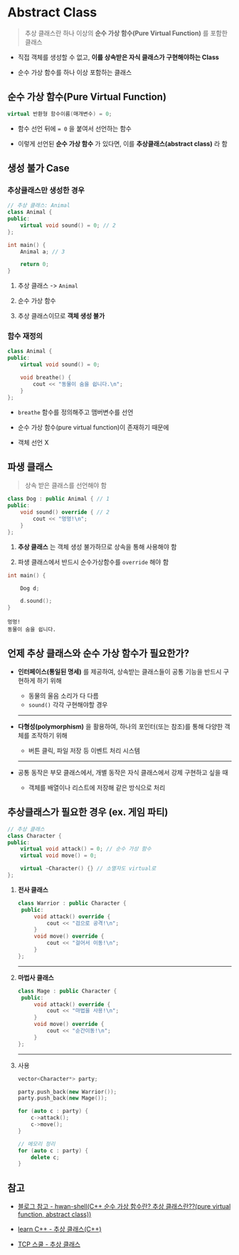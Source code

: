 # Abstract Class

> 추상 클래스란 하나 이상의 **순수 가상 함수(Pure Virtual Function)** 를 포함한 클래스

- 직접 객체를 생성할 수 없고, **이를 상속받은 자식 클래스가 구현해야하는 Class**

- 순수 가상 함수를 하나 이상 포함하는 클래스

## 순수 가상 함수(Pure Virtual Function) 

```cpp
virtual 반환형 함수이름(매개변수) = 0;
```

- 함수 선언 뒤에 `= 0` 을 붙여서 선언하는 함수

- 이렇게 선언된 **순수 가상 함수** 가 있다면, 이를 **추상클래스(abstract class)** 라 함

## 생성 불가 Case

### 추상클래스만 생성한 경우

```cpp
// 추상 클래스: Animal
class Animal {
public:
    virtual void sound() = 0; // 2
};
```
```cpp
int main() {
    Animal a; // 3

    return 0;
}
```

1. 추상 클래스 -> `Animal`

2. 순수 가상 함수

3. 추상 클래스이므로 **객체 생성 불가**

### 함수 재정의

```cpp
class Animal {
public:
    virtual void sound() = 0;

    void breathe() {
        cout << "동물이 숨을 쉽니다.\n";
    }
};
```

- `breathe` 함수를 정의해주고 맴버변수를 선언 

- 순수 가상 함수(pure virtual function)이 존재하기 때문에


- 객체 선언 X

## 파생 클래스

> 상속 받은 클래스를 선언해야 함

```cpp
class Dog : public Animal { // 1
public:
    void sound() override { // 2
        cout << "멍멍!\n";
    }
};
```

1. **추상 클래스** 는 객체 생성 불가하므로 상속을 통해 사용해야 함

2. 파생 클래스에서 반드시 순수가상함수를 `override` 해야 함

```cpp
int main() {

    Dog d;

    d.sound();
}
```

```
멍멍!
동물이 숨을 쉽니다.
```
## 언제 추상 클래스와 순수 가상 함수가 필요한가?

- **인터페이스(통일된 명세)** 를 제공하여, 상속받는 클래스들이 공통 기능을 반드시 구현하게 하기 위해

   - 동물의 울음 소리가 다 다름
   - `sound()` 각각 구현해야할 경우

   ---

- **다형성(polymorphism)** 을 활용하여, 하나의 포인터(또는 참조)를 통해 다양한 객체를 조작하기 위해

   - 버튼 클릭, 파일 저장 등 이벤트 처리 시스템

   ---

- 공통 동작은 부모 클래스에서, 개별 동작은 자식 클래스에서 강제 구현하고 싶을 때

   - 객체를 배열이나 리스트에 저장해 같은 방식으로 처리

## 추상클래스가 필요한 경우 (ex. 게임 파티)

```cpp
// 추상 클래스
class Character {
public:
    virtual void attack() = 0; // 순수 가상 함수
    virtual void move() = 0;

    virtual ~Character() {} // 소멸자도 virtual로
};
```

1. **전사 클래스**

   ```cpp
   class Warrior : public Character {
    public:
        void attack() override {
            cout << "검으로 공격!\n";
        }
        void move() override {
            cout << "걸어서 이동!\n";
        }
   };
   ```

   ---

2. **마법사 클래스**

   ```cpp
   class Mage : public Character {
    public:
        void attack() override {
            cout << "마법을 사용!\n";
        }
        void move() override {
            cout << "순간이동!\n";
        }
   };
   ```

   ---


3. 사용

   ```cpp
   vector<Character*> party;

   party.push_back(new Warrior());
   party.push_back(new Mage());

   for (auto c : party) {
       c->attack();
       c->move();
   }

   // 메모리 정리
   for (auto c : party) {
       delete c;
   }
   ```

## 참고

- [블로그 참고 - hwan-shell(C++ 순수 가상 함수란? 추상 클래스란??(pure virtual function, abstract class))](https://hwan-shell.tistory.com/223)

- [learn C++ - 추상 클래스(C++)](https://learn.microsoft.com/ko-kr/cpp/cpp/abstract-classes-cpp?view=msvc-170)

- [TCP 스쿨 - 추상 클래스](https://www.tcpschool.com/cpp/cpp_polymorphism_abstract)
